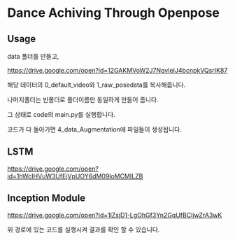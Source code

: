# Dance Achiving Through Openpose

## Usage

data 폴더를 만들고,

https://drive.google.com/open?id=12GAKMVoW2J7NgvleIJ4bcnpkVQsrIK87

해당 데이터의 0_default_video와 1_raw_posedata를 복사해줍니다.

나머지폴더는 빈폴더로 폴더이름만 동일하게 만들어 줍니다.

그 상태로 code의 main.py를 실행합니다.

코드가 다 돌아가면 4_data_Augmentation에 파일들이 생성됩니다.

## **LSTM**

https://drive.google.com/open?id=1hWcIHVuW3UfEjVpUOY6dM09loMCMILZB

## **Inception Module**

https://drive.google.com/open?id=1lZsjD1-LgOhGf3Yn2GqUfBCIjwZrA3wK

위 경로에 있는 코드를 실행시켜 결과를 확인 할 수 있습니다.